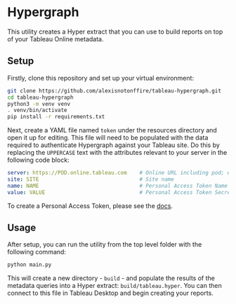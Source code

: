 # Hypergraph
This utility creates a Hyper extract that you can use to build reports on top of your Tableau Online metadata. 

## Setup
Firstly, clone this repository and set up your virtual environment:
```bash
git clone https://github.com/alexisnotonffire/tableau-hypergraph.git
cd tableau-hypergraph
python3 -m venv venv
. venv/bin/activate
pip install -r requirements.txt
```

Next, create a YAML file named `token` under the resources directory and open it up for editing. This file will need to be populated with the data required to authenticate Hypergraph against your Tableau site. Do this by replacing the `UPPERCASE` text with the attributes relevant to your server in the following code block:
```yaml
server: https://POD.online.tableau.com    # Online URL including pod; e.g. https://dub01.online.tableau.com
site: SITE                                # Site name
name: NAME                                # Personal Access Token Name
value: VALUE                              # Personal Access Token Secret
```
To create a Personal Access Token, please see the [docs](https://help.tableau.com/current/pro/desktop/en-us/useracct.htm#create-and-revoke-personal-access-tokens).

## Usage
After setup, you can run the utility from the top level folder with the following command:
```bash
python main.py
```
This will create a new directory - `build` - and populate the results of the metadata queries into a Hyper extract: `build/tableau.hyper`. You can then connect to this file in Tableau Desktop and begin creating your reports.
